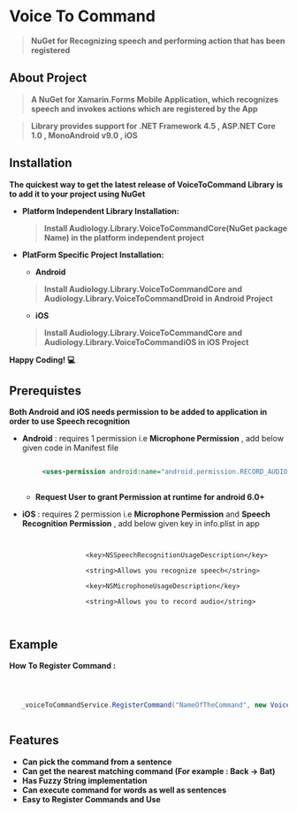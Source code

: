 # Voice To Command 

> **NuGet for Recognizing speech and performing action that has been registered**


## About Project


>**A NuGet for Xamarin.Forms Mobile Application, which recognizes speech and invokes actions which are registered by the App**



>**Library provides support for .NET Framework 4.5 , ASP.NET Core 1.0 , MonoAndroid v9.0 , iOS**


## Installation

**The quickest way to get the latest release of VoiceToCommand Library is to add it to your project using NuGet**

   - **Platform Independent Library Installation:**
       > **Install Audiology.Library.VoiceToCommandCore(NuGet package Name) in the platform independent project**
       
       
   - **PlatForm Specific Project Installation:**    
       * **Android**
       > **Install Audiology.Library.VoiceToCommandCore and Audiology.Library.VoiceToCommandDroid in Android Project**
           
       * **iOS**
       > **Install  Audiology.Library.VoiceToCommandCore and Audiology.Library.VoiceToCommandiOS in iOS Project**
           
**Happy Coding! :computer:**  


## Prerequistes

 

**Both Android and iOS needs permission to be added to application in order to use Speech recognition**
 
 - **Android** : requires 1 permission i.e **Microphone Permission** , add below given code in Manifest file
    ```xml
    
         <uses-permission android:name="android.permission.RECORD_AUDIO" />
         
    
    ```
    - **Request User to grant Permission at runtime for android 6.0+**
    
    
      
 - **iOS** : requires 2 permission i.e **Microphone Permission** and **Speech Recognition Permission** , add below given key in info.plist in app
     ```
     
     
                     <key>NSSpeechRecognitionUsageDescription</key>
     
                     <string>Allows you recognize speech</string>
     
                     <key>NSMicrophoneUsageDescription</key>
         
                     <string>Allows you to record audio</string>
 
  
     
     ```
     
     
     



## Example


**How To Register Command :**


```c#



   _voiceToCommandService.RegisterCommand("NameOfTheCommand", new VoiceCommand(ActionToBeExecuted));



```


## Features
   
   - **Can pick the command from a sentence**
   - **Can get the nearest matching command (For example : Back -> Bat)**
   - **Has Fuzzy String implementation**
   - **Can execute command for words as well as sentences**
   - **Easy to Register Commands and Use**





